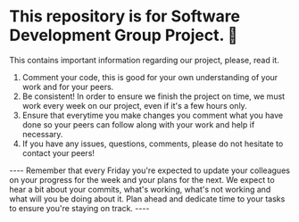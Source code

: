 # This repository is for Software Development Group Project. 🌱

This contains important information regarding our project, please, read it. 

1. Comment your code, this is good for your own understanding of your work and for your peers.
2. Be consistent! In order to ensure we finish the project on time, we must work every week on our project, even if it's a few hours only.
3. Ensure that everytime you make changes you comment what you have done so your peers can follow along with your work and help if necessary.
4. If you have any issues, questions, comments, please do not hesitate to contact your peers! 

---- Remember that every Friday you're expected to update your colleagues on your progress for the week and your plans for the next. 
We expect to hear a bit about your commits, what's working, what's not working and what will you be doing about it. 
Plan ahead and dedicate time to your tasks to ensure you're staying on track. ----
